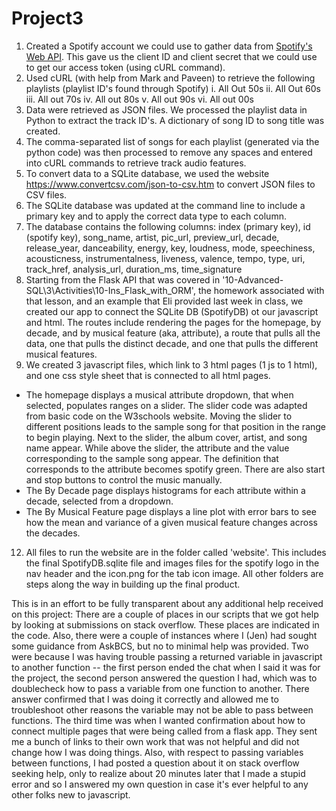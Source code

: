 # Project3
1. Created a Spotify account we could use to gather data from [Spotify's Web API](https://developer.spotify.com/documentation/web-api). This gave us the client ID and client secret that we could use to get our access token (using cURL command).
3. Used cURL (with help from Mark and Paveen) to retrieve the following playlists (playlist ID's found through Spotify)
   i. All Out 50s
   ii. All Out 60s
   iii. All out 70s
   iv. All out 80s
   v. All out 90s
   vi. All out 00s
5. Data were retrieved as JSON files. We processed the playlist data in Python to extract the track ID's. A dictionary of song ID to song title was created.
6. The comma-separated list of songs for each playlist (generated via the python code) was then processed to remove any spaces and entered into cURL commands to retrieve track audio features.
7. To convert data to a SQLite database, we used the website https://www.convertcsv.com/json-to-csv.htm to convert JSON files to CSV files.
8. The SQLite database was updated at the command line to include a primary key and to apply the correct data type to each column.
9. The database contains the following columns:
index (primary key), id (spotify key), song_name, artist, pic_url, preview_url, decade, release_year, danceability, energy, key, loudness, mode, speechiness, acousticness, instrumentalness, liveness, valence, tempo, type, uri, track_href, analysis_url, duration_ms, time_signature
10. Starting from the Flask API that was covered in '10-Advanced-SQL\3\Activities\10-Ins_Flask_with_ORM', the homework associated with that lesson, and an example that Eli provided last week in class, we created our app to connect the SQLite DB (SpotifyDB) ot our javascript and html. The routes include rendering the pages for the homepage, by decade, and by musical feature (aka, attribute), a route that pulls all the data, one that pulls the distinct decade, and one that pulls the different musical features.
11. We created 3 javascript files, which link to 3 html pages (1 js to 1 html), and one css style sheet that is connected to all html pages.
   - The homepage displays a musical attribute dropdown, that when selected, populates ranges on a slider. The slider code was adapted from basic code on the W3schools website. Moving the slider to different positions leads to the sample song for that position in the range to begin playing. Next to the slider, the album cover, artist, and song name appear. While above the slider, the attribute and the value corresponding to the sample song appear. The definition that corresponds to the attribute becomes spotify green. There are also start and stop buttons to control the music manually.
   - The By Decade page displays histograms for each attribute within a decade, selected from a dropdown.
   - The By Musical Feature page displays a line plot with error bars to see how the mean and variance of a given musical feature changes across the decades.
12. All files to run the website are in the folder called 'website'. This includes the final SpotifyDB.sqlite file and images files for the spotify logo in the nav header and the icon.png for the tab icon image. All other folders are steps along the way in building up the final product. 
   

This is in an effort to be fully transparent about any additional help received on this project:  There are a couple of places in our scripts that we got help by looking at submissions on stack overflow. These places are indicated in the code. Also, there were a couple of instances where I (Jen) had sought some guidance from AskBCS, but no to minimal help was provided. Two were because I was having trouble passing a returned variable in javascript to another function -- the first person ended the chat when I said it was for the project, the second person answered the question I had, which was to doublecheck how to pass a variable from one function to another. There answer confirmed that I was doing it correctly and allowed me to troubleshoot other reasons the variable may not be able to pass between functions. The third time was when I wanted confirmation about how to connect multiple pages that were being called from a flask app. They sent me a bunch of links to their own work that was not helpful and did not change how I was doing things. Also, with respect to passing variables between functions, I had posted a question about it on stack overflow seeking help, only to realize about 20 minutes later that I made a stupid error and so I answered my own question in case it's ever helpful to any other folks new to javascript. 
